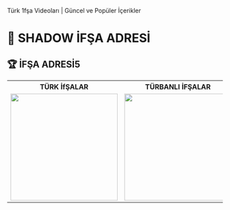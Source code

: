 Türk 1fşa Videoları | Güncel ve Popüler İçerikler
<h1>🎰 SHADOW İFŞA ADRESİ </h1>

<h2>🏆 İFŞA ADRESİ5</h2>

<table>
  <tr>
    <th> TÜRK İfŞALAR </th>
    <th> TÜRBANLI İFŞALAR </th>
    <th> GÜNCEL İFŞALAR </th>
    <th> ASYALI İfŞALAR </th>
  </tr>
  <tr>
    <td><a href="https://t.me/+mlwodSEUV3ZkMjc0" target="_blank"><img src="https://resmim.net/cdn/2025/06/21/TxMrh2.png" width="250" /></a></td>
    <td><a href="https://t.me/+mlwodSEUV3ZkMjc0" target="_blank"><img src="https://resmim.net/cdn/2025/06/21/TxM18k.png" width="250" /></a></td>
    <td><a href="https://t.me/+mlwodSEUV3ZkMjc0" target="_blank"><img src="https://resmim.net/cdn/2025/06/21/TxM5xF.png" width="250" /></a></td>
    <td><a href="https://t.me/+mlwodSEUV3ZkMjc0" target="_blank"><img src="https://resmim.net/cdn/2025/06/21/TxM791.jpg" width="250" /></a></td>
  </tr>
  <tr>
